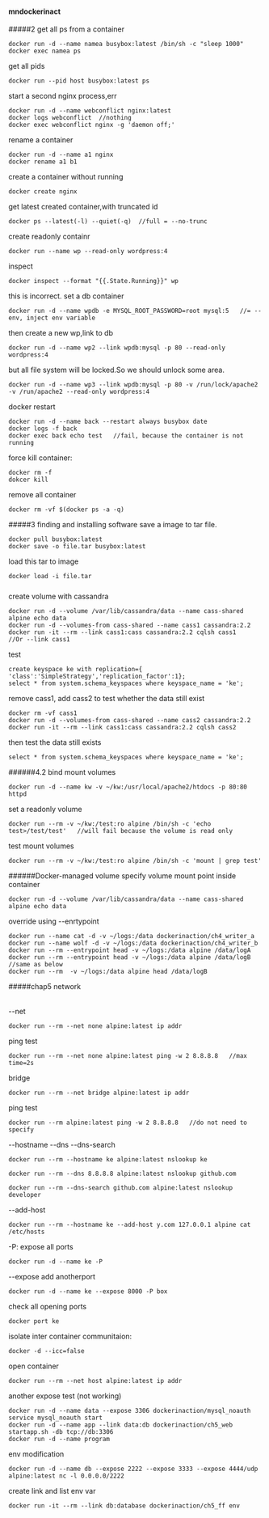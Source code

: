 #### mndockerinact
#####2
get all ps from a container
```
docker run -d --name namea busybox:latest /bin/sh -c "sleep 1000"
docker exec namea ps
```

get all pids
```
docker run --pid host busybox:latest ps
```

start a second nginx process,err
```
docker run -d --name webconflict nginx:latest
docker logs webconflict  //nothing
docker exec webconflict nginx -g 'daemon off;'
```
rename a container
```
docker run -d --name a1 nginx
docker rename a1 b1
```
create a container without running
```
docker create nginx
```

get latest created container,with truncated id
```
docker ps --latest(-l) --quiet(-q)  //full = --no-trunc
```

create readonly containr
```
docker run --name wp --read-only wordpress:4
```
inspect
```
docker inspect --format "{{.State.Running}}" wp
```
this is incorrect. set a db container
```
docker run -d --name wpdb -e MYSQL_ROOT_PASSWORD=root mysql:5   //= --env, inject env variable
```
then create a new wp,link to db
```
docker run -d --name wp2 --link wpdb:mysql -p 80 --read-only wordpress:4
```
but all file system will be locked.So we should unlock some area.
```
docker run -d --name wp3 --link wpdb:mysql -p 80 -v /run/lock/apache2 -v /run/apache2 --read-only wordpress:4
```


docker restart
```
docker run -d --name back --restart always busybox date
docker logs -f back
docker exec back echo test   //fail, because the container is not running
```
force kill container:
```
docker rm -f
dokcer kill
```

remove all container
```
docker rm -vf $(docker ps -a -q)
```
#####3 finding and installing software
save a image to tar file.
```
docker pull busybox:latest
docker save -o file.tar busybox:latest
```
load this tar to image
```
docker load -i file.tar
```

#####
create volume with cassandra
```
docker run -d --volume /var/lib/cassandra/data --name cass-shared alpine echo data
docker run -d --volumes-from cass-shared --name cass1 cassandra:2.2
docker run -it --rm --link cass1:cass cassandra:2.2 cqlsh cass1    //Or --link cass1
```
test
```
create keyspace ke with replication={ 'class':'SimpleStrategy','replication_factor':1};
select * from system.schema_keyspaces where keyspace_name = 'ke';
```
remove cass1, add cass2 to test whether the data still exist
```
docker rm -vf cass1
docker run -d --volumes-from cass-shared --name cass2 cassandra:2.2
docker run -it --rm --link cass1:cass cassandra:2.2 cqlsh cass2
```
then test the data still exists
```
select * from system.schema_keyspaces where keyspace_name = 'ke';
```
######4.2 bind mount volumes
```
docker run -d --name kw -v ~/kw:/usr/local/apache2/htdocs -p 80:80 httpd
```
set a readonly volume
```
docker run --rm -v ~/kw:/test:ro alpine /bin/sh -c 'echo test>/test/test'   //will fail because the volume is read only
```
test mount volumes
```
docker run --rm -v ~/kw:/test:ro alpine /bin/sh -c 'mount | grep test'
```
######Docker-managed volume
specify volume mount point inside container
```
docker run -d --volume /var/lib/cassandra/data --name cass-shared alpine echo data
```

override using --enrtypoint
```
docker run --name cat -d -v ~/logs:/data dockerinaction/ch4_writer_a
docker run --name wolf -d -v ~/logs:/data dockerinaction/ch4_writer_b
docker run --rm --entrypoint head -v ~/logs:/data alpine /data/logA
docker run --rm --entrypoint head -v ~/logs:/data alpine /data/logB  //same as below
docker run --rm  -v ~/logs:/data alpine head /data/logB
```
#####chap5 network
######
--net
```
docker run --rm --net none alpine:latest ip addr
```
ping test
```
docker run --rm --net none alpine:latest ping -w 2 8.8.8.8   //max time=2s
```

bridge
```
docker run --rm --net bridge alpine:latest ip addr
```
ping test
```
docker run --rm alpine:latest ping -w 2 8.8.8.8   //do not need to specify
```
--hostname --dns --dns-search
```
docker run --rm --hostname ke alpine:latest nslookup ke
```
```
docker run --rm --dns 8.8.8.8 alpine:latest nslookup github.com
```
```
docker run --rm --dns-search github.com alpine:latest nslookup developer
```

--add-host
```
docker run --rm --hostname ke --add-host y.com 127.0.0.1 alpine cat /etc/hosts
```
-P: expose all ports 
```
docker run -d --name ke -P
```
--expose add anotherport
```
docker run -d --name ke --expose 8000 -P box
```
check all opening ports
```
docker port ke
```

isolate inter container communitaion:
```
docker -d --icc=false
```
open container
```
docker run --rm --net host alpine:latest ip addr
```

another expose test (not working)
```
docker run -d --name data --expose 3306 dockerinaction/mysql_noauth service mysql_noauth start
docker run -d --name app --link data:db dockerinaction/ch5_web startapp.sh -db tcp://db:3306
docker run -d --name program 
```

env modification
```
docker run -d --name db --expose 2222 --expose 3333 --expose 4444/udp alpine:latest nc -l 0.0.0.0/2222
```
create link and list env var
```
docker run -it --rm --link db:database dockerinaction/ch5_ff env
```
